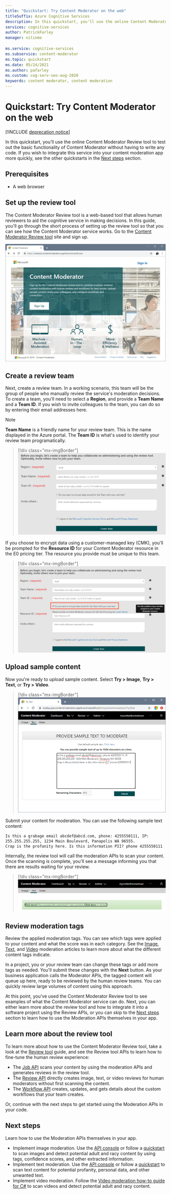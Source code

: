 ```yaml
---
title: "Quickstart: Try Content Moderator on the web"
titleSuffix: Azure Cognitive Services
description: In this quickstart, you'll use the online Content Moderator Review tool to test out the basic functionality of Content Moderator without having to write any code.
services: cognitive-services
author: PatrickFarley
manager: nitinme

ms.service: cognitive-services
ms.subservice: content-moderator
ms.topic: quickstart
ms.date: 05/24/2021
ms.author: pafarley
ms.custom: cog-serv-seo-aug-2020
keywords: content moderator, content moderation
---
```


# Quickstart: Try Content Moderator on the web

[!INCLUDE [deprecation notice](includes/tool-deprecation.md)]

In this quickstart, you'll use the online Content Moderator Review tool to test out the basic functionality of Content Moderator without having to write any code. If you wish to integrate this service into your content moderation app more quickly, see the other quickstarts in the [Next steps](#next-steps) section.

## Prerequisites

- A web browser

## Set up the review tool
The Content Moderator Review tool is a web-based tool that allows human reviewers to aid the cognitive service in making decisions. In this guide, you'll go through the short process of setting up the review tool so that you can see how the Content Moderator service works. Go to the [Content Moderator Review tool](https://contentmoderator.cognitive.microsoft.com/) site and sign up.

![Content Moderator Home Page](images/homepage.PNG)

## Create a review team

Next, create a review team. In a working scenario, this team will be the group of people who manually review the service's moderation decisions. To create a team, you'll need to select a **Region**, and provide a **Team Name** and a **Team ID**. If you wish to invite colleagues to the team, you can do so by entering their email addresses here.

> [!NOTE]
> **Team Name** is a friendly name for your review team. This is the name displayed in the Azure portal. The **Team ID** is what's used to identify your review team programatically.

> [!div class="mx-imgBorder"]
> ![Invite team member](images/create-team.png)

If you choose to encrypt data using a customer-managed key (CMK), you'll be prompted for the **Resource ID** for your Content Moderator resource in the E0 pricing tier. The resource you provide must be unique to this team. 

> [!div class="mx-imgBorder"]
> ![Invite team member with CMK](images/create-team-cmk.png)

## Upload sample content

Now you're ready to upload sample content. Select **Try > Image**, **Try > Text**, or **Try > Video**.

> [!div class="mx-imgBorder"]
> ![Try Image or Text Moderation](images/tryimagesortext.png)

Submit your content for moderation. You can use the following sample text content:

```
Is this a grabage email abcdef@abcd.com, phone: 4255550111, IP: 255.255.255.255, 1234 Main Boulevard, Panapolis WA 96555.
Crap is the profanity here. Is this information PII? phone 4255550111
```

Internally, the review tool will call the moderation APIs to scan your content. Once the scanning is complete, you'll see a message informing you that there are results waiting for your review.

> [!div class="mx-imgBorder"]
> ![Moderate files](images/submitted.png)

## Review moderation tags

Review the applied moderation tags. You can see which tags were applied to your content and what the score was in each category. See the [Image](image-moderation-api.md), [Text](text-moderation-api.md), and [Video](video-moderation-api.md) moderation articles to learn more about what the different content tags indicate.

<!-- ![Review results](images/reviewresults_text.png) -->

In a project, you or your review team can change these tags or add more tags as needed. You'll submit these changes with the **Next** button. As your business application calls the Moderator APIs, the tagged content will queue up here, ready to be reviewed by the human review teams. You can quickly review large volumes of content using this approach.

At this point, you've used the Content Moderator Review tool to see examples of what the Content Moderator service can do. Next, you can either learn more about the review tool and how to integrate it into a software project using the Review APIs, or you can skip to the [Next steps](#next-steps) section to learn how to use the Moderation APIs themselves in your app.

## Learn more about the review tool

To learn more about how to use the Content Moderator Review tool, take a look at the [Review tool](Review-Tool-User-Guide/human-in-the-loop.md) guide, and see the Review tool APIs to learn how to fine-tune the human review experience:
- The [Job API](try-review-api-job.md) scans your content by using the moderation APIs and generates reviews in the review tool. 
- The [Review API](try-review-api-review.md) directly creates image, text, or video reviews for human moderators without first scanning the content. 
- The [Workflow API](try-review-api-workflow.md) creates, updates, and gets details about the custom workflows that your team creates.

Or, continue with the next steps to get started using the Moderation APIs in your code.

## Next steps

Learn how to use the Moderation APIs themselves in your app.
- Implement image moderation. Use the [API console](try-image-api.md) or follow a [quickstart](client-libraries.md) to scan images and detect potential adult and racy content by using tags, confidence scores, and other extracted information.
- Implement text moderation. Use the [API console](try-text-api.md) or follow a [quickstart](client-libraries.md) to scan text content for potential profanity, personal data, and other unwanted text.
- Implement video moderation. Follow the [Video moderation how-to guide for C#](video-moderation-api.md) to scan videos and detect potential adult and racy content. 
